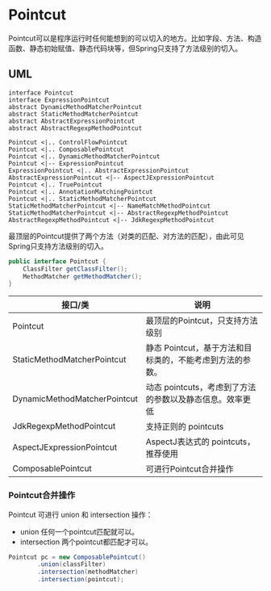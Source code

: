 # Pointcut
Pointcut可以是程序运行时任何能想到的可以切入的地方。比如字段、方法、构造函数、静态初始赋值、静态代码块等，但Spring只支持了方法级别的切入。

## UML
```plantuml
interface Pointcut
interface ExpressionPointcut
abstract DynamicMethodMatcherPointcut
abstract StaticMethodMatcherPointcut
abstract AbstractExpressionPointcut
abstract AbstractRegexpMethodPointcut

Pointcut <|.. ControlFlowPointcut
Pointcut <|.. ComposablePointcut
Pointcut <|.. DynamicMethodMatcherPointcut
Pointcut <|-- ExpressionPointcut
ExpressionPointcut <|.. AbstractExpressionPointcut
AbstractExpressionPointcut <|-- AspectJExpressionPointcut
Pointcut <|.. TruePointcut
Pointcut <|.. AnnotationMatchingPointcut
Pointcut <|.. StaticMethodMatcherPointcut
StaticMethodMatcherPointcut <|-- NameMatchMethodPointcut
StaticMethodMatcherPointcut <|-- AbstractRegexpMethodPointcut
AbstractRegexpMethodPointcut <|-- JdkRegexpMethodPointcut
```
最顶层的Pointcut提供了两个方法（对类的匹配、对方法的匹配），由此可见Spring只支持方法级别的切入。
```java
public interface Pointcut {
    ClassFilter getClassFilter();
    MethodMatcher getMethodMatcher();
}
```

| 接口/类                         | 说明                                |
|------------------------------|-----------------------------------|
| Pointcut                     | 最顶层的Pointcut，只支持方法级别              |
| StaticMethodMatcherPointcut  | 静态 Pointcut，基于方法和目标类的，不能考虑到方法的参数。 |
| DynamicMethodMatcherPointcut | 动态 pointcuts，考虑到了方法的参数以及静态信息。效率更低 |
| JdkRegexpMethodPointcut      | 支持正则的 pointcuts                   |
| AspectJExpressionPointcut    | AspectJ表达式的 pointcuts，推荐使用        |
| ComposablePointcut           | 可进行Pointcut合并操作                   |

### Pointcut合并操作
Pointcut 可进行 union 和 intersection 操作：
- union 任何一个pointcut匹配就可以。
- intersection 两个pointcut都匹配才可以。
```java
Pointcut pc = new ComposablePointcut()
        .union(classFilter)
        .intersection(methodMatcher)
        .intersection(pointcut);
```